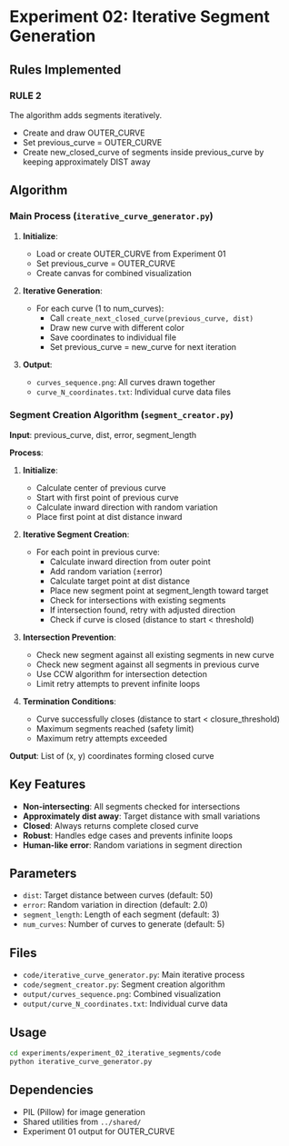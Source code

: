 # Experiment 02: Iterative Segment Generation

## Rules Implemented

### RULE 2
The algorithm adds segments iteratively.
- Create and draw OUTER_CURVE
- Set previous_curve = OUTER_CURVE
- Create new_closed_curve of segments inside previous_curve by keeping approximately DIST away

## Algorithm

### Main Process (`iterative_curve_generator.py`)
1. **Initialize**:
   - Load or create OUTER_CURVE from Experiment 01
   - Set previous_curve = OUTER_CURVE
   - Create canvas for combined visualization

2. **Iterative Generation**:
   - For each curve (1 to num_curves):
     - Call `create_next_closed_curve(previous_curve, dist)`
     - Draw new curve with different color
     - Save coordinates to individual file
     - Set previous_curve = new_curve for next iteration

3. **Output**:
   - `curves_sequence.png`: All curves drawn together
   - `curve_N_coordinates.txt`: Individual curve data files

### Segment Creation Algorithm (`segment_creator.py`)

**Input**: previous_curve, dist, error, segment_length

**Process**:
1. **Initialize**:
   - Calculate center of previous curve
   - Start with first point of previous curve
   - Calculate inward direction with random variation
   - Place first point at dist distance inward

2. **Iterative Segment Creation**:
   - For each point in previous curve:
     - Calculate inward direction from outer point
     - Add random variation (±error)
     - Calculate target point at dist distance
     - Place new segment point at segment_length toward target
     - Check for intersections with existing segments
     - If intersection found, retry with adjusted direction
     - Check if curve is closed (distance to start < threshold)

3. **Intersection Prevention**:
   - Check new segment against all existing segments in new curve
   - Check new segment against all segments in previous curve
   - Use CCW algorithm for intersection detection
   - Limit retry attempts to prevent infinite loops

4. **Termination Conditions**:
   - Curve successfully closes (distance to start < closure_threshold)
   - Maximum segments reached (safety limit)
   - Maximum retry attempts exceeded

**Output**: List of (x, y) coordinates forming closed curve

## Key Features

- **Non-intersecting**: All segments checked for intersections
- **Approximately dist away**: Target distance with small variations
- **Closed**: Always returns complete closed curve
- **Robust**: Handles edge cases and prevents infinite loops
- **Human-like error**: Random variations in segment direction

## Parameters

- `dist`: Target distance between curves (default: 50)
- `error`: Random variation in direction (default: 2.0)
- `segment_length`: Length of each segment (default: 3)
- `num_curves`: Number of curves to generate (default: 5)

## Files

- `code/iterative_curve_generator.py`: Main iterative process
- `code/segment_creator.py`: Segment creation algorithm
- `output/curves_sequence.png`: Combined visualization
- `output/curve_N_coordinates.txt`: Individual curve data

## Usage

```bash
cd experiments/experiment_02_iterative_segments/code
python iterative_curve_generator.py
```

## Dependencies

- PIL (Pillow) for image generation
- Shared utilities from `../shared/`
- Experiment 01 output for OUTER_CURVE 